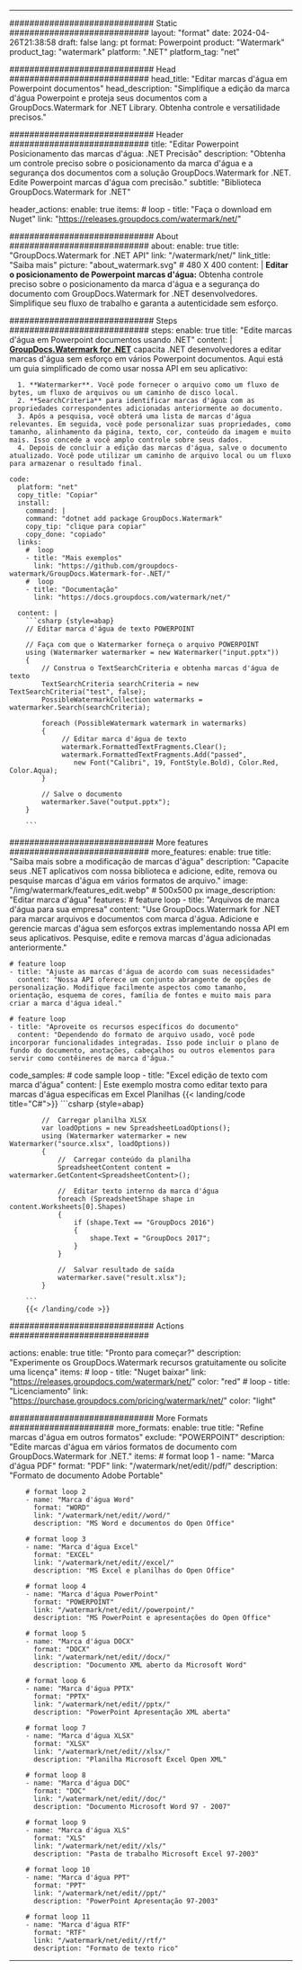 
---
############################# Static ############################
layout: "format"
date:  2024-04-26T21:38:58
draft: false
lang: pt
format: Powerpoint
product: "Watermark"
product_tag: "watermark"
platform: ".NET"
platform_tag: "net"

############################# Head ############################
head_title: "Editar marcas d'água em Powerpoint documentos"
head_description: "Simplifique a edição da marca d'água Powerpoint e proteja seus documentos com a GroupDocs.Watermark for .NET Library. Obtenha controle e versatilidade precisos."

############################# Header ############################
title: "Editar Powerpoint Posicionamento das marcas d'água: .NET Precisão" 
description: "Obtenha um controle preciso sobre o posicionamento da marca d'água e a segurança dos documentos com a solução GroupDocs.Watermark for .NET. Edite Powerpoint marcas d'água com precisão."
subtitle: "Biblioteca GroupDocs.Watermark for .NET" 

header_actions:
  enable: true
  items:
    #  loop
    - title: "Faça o download em Nuget"
      link: "https://releases.groupdocs.com/watermark/net/"
      
############################# About ############################
about:
    enable: true
    title: "GroupDocs.Watermark for .NET API"
    link: "/watermark/net/"
    link_title: "Saiba mais"
    picture: "about_watermark.svg" # 480 X 400
    content: |
       **Editar o posicionamento de Powerpoint marcas d'água:** Obtenha controle preciso sobre o posicionamento da marca d'água e a segurança do documento com GroupDocs.Watermark for .NET desenvolvedores. Simplifique seu fluxo de trabalho e garanta a autenticidade sem esforço.

############################# Steps ############################
steps:
    enable: true
    title: "Edite marcas d'água em Powerpoint documentos usando .NET"
    content: |
      **[GroupDocs.Watermark for .NET](https://products.groupdocs.com/watermark/net/)** capacita .NET desenvolvedores a editar marcas d'água sem esforço em vários Powerpoint documentos. Aqui está um guia simplificado de como usar nossa API em seu aplicativo:
      
      1. **Watermarker**. Você pode fornecer o arquivo como um fluxo de bytes, um fluxo de arquivos ou um caminho de disco local.
      2. **SearchCriteria** para identificar marcas d'água com as propriedades correspondentes adicionadas anteriormente ao documento.
      3. Após a pesquisa, você obterá uma lista de marcas d'água relevantes. Em seguida, você pode personalizar suas propriedades, como tamanho, alinhamento da página, texto, cor, conteúdo da imagem e muito mais. Isso concede a você amplo controle sobre seus dados.
      4. Depois de concluir a edição das marcas d'água, salve o documento atualizado. Você pode utilizar um caminho de arquivo local ou um fluxo para armazenar o resultado final.
   
    code:
      platform: "net"
      copy_title: "Copiar"
      install:
        command: |
        command: "dotnet add package GroupDocs.Watermark"
        copy_tip: "clique para copiar"
        copy_done: "copiado"
      links:
        #  loop
        - title: "Mais exemplos"
          link: "https://github.com/groupdocs-watermark/GroupDocs.Watermark-for-.NET/"
        #  loop
        - title: "Documentação"
          link: "https://docs.groupdocs.com/watermark/net/"
          
      content: |
        ```csharp {style=abap}
        // Editar marca d'água de texto POWERPOINT

        // Faça com que o Watermarker forneça o arquivo POWERPOINT
        using (Watermarker watermarker = new Watermarker("input.pptx"))
        {
            // Construa o TextSearchCriteria e obtenha marcas d'água de texto
            TextSearchCriteria searchCriteria = new TextSearchCriteria("test", false);
            PossibleWatermarkCollection watermarks = watermarker.Search(searchCriteria);

            foreach (PossibleWatermark watermark in watermarks)
            {
                 // Editar marca d'água de texto
                 watermark.FormattedTextFragments.Clear();
                 watermark.FormattedTextFragments.Add("passed", 
                    new Font("Calibri", 19, FontStyle.Bold), Color.Red, Color.Aqua);
            }

            // Salve o documento
            watermarker.Save("output.pptx");
        }
        
        ```            

############################# More features ############################
more_features:
  enable: true
  title: "Saiba mais sobre a modificação de marcas d'água"
  description: "Capacite seus .NET aplicativos com nossa biblioteca e adicione, edite, remova ou pesquise marcas d'água em vários formatos de arquivo."
  image: "/img/watermark/features_edit.webp" # 500x500 px
  image_description: "Editar marca d'água"
  features:
    # feature loop
    - title: "Arquivos de marca d'água para sua empresa"
      content: "Use GroupDocs.Watermark for .NET para marcar arquivos e documentos com marca d'água. Adicione e gerencie marcas d'água sem esforços extras implementando nossa API em seus aplicativos. Pesquise, edite e remova marcas d'água adicionadas anteriormente."

    # feature loop
    - title: "Ajuste as marcas d'água de acordo com suas necessidades"
      content: "Nossa API oferece um conjunto abrangente de opções de personalização. Modifique facilmente aspectos como tamanho, orientação, esquema de cores, família de fontes e muito mais para criar a marca d'água ideal."

    # feature loop
    - title: "Aproveite os recursos específicos do documento"
      content: "Dependendo do formato de arquivo usado, você pode incorporar funcionalidades integradas. Isso pode incluir o plano de fundo do documento, anotações, cabeçalhos ou outros elementos para servir como contêineres de marca d'água."
      
  code_samples:
    # code sample loop
    - title: "Excel edição de texto com marca d'água"
      content: |
        Este exemplo mostra como editar texto para marcas d'água específicas em Excel Planilhas
        {{< landing/code title="C#">}}
        ```csharp {style=abap}
        
            //  Carregar planilha XLSX
            var loadOptions = new SpreadsheetLoadOptions();
            using (Watermarker watermarker = new Watermarker("source.xlsx", loadOptions))
            {
                //  Carregar conteúdo da planilha
                SpreadsheetContent content = watermarker.GetContent<SpreadsheetContent>();

                //  Editar texto interno da marca d'água
                foreach (SpreadsheetShape shape in content.Worksheets[0].Shapes)
                {
                    if (shape.Text == "GroupDocs 2016")
                    {
                        shape.Text = "GroupDocs 2017";
                    }
                }

                //  Salvar resultado de saída
                watermarker.save("result.xlsx");
            }

        ```
        {{< /landing/code >}}


############################# Actions ############################

actions:
  enable: true
  title: "Pronto para começar?"
  description: "Experimente os GroupDocs.Watermark recursos gratuitamente ou solicite uma licença"
  items:
    #  loop
    - title: "Nuget baixar"
      link: "https://releases.groupdocs.com/watermark/net/"
      color: "red"
        #  loop
    - title: "Licenciamento"
      link: "https://purchase.groupdocs.com/pricing/watermark/net/"
      color: "light"


############################# More Formats #####################
more_formats:
    enable: true
    title: "Refine marcas d'água em outros formatos"
    exclude: "POWERPOINT"
    description: "Edite marcas d'água em vários formatos de documento com GroupDocs.Watermark for .NET."
    items: 
        # format loop 1
        - name: "Marca d'água PDF"
          format: "PDF"
          link: "/watermark/net/edit//pdf/"
          description: "Formato de documento Adobe Portable"

        # format loop 2
        - name: "Marca d'água Word"
          format: "WORD"
          link: "/watermark/net/edit//word/"
          description: "MS Word e documentos do Open Office"
          
        # format loop 3
        - name: "Marca d'água Excel"
          format: "EXCEL"
          link: "/watermark/net/edit//excel/"
          description: "MS Excel e planilhas do Open Office"

        # format loop 4
        - name: "Marca d'água PowerPoint"
          format: "POWERPOINT"
          link: "/watermark/net/edit//powerpoint/"
          description: "MS PowerPoint e apresentações do Open Office"

        # format loop 5
        - name: "Marca d'água DOCX"
          format: "DOCX"
          link: "/watermark/net/edit//docx/"
          description: "Documento XML aberto da Microsoft Word"
          
        # format loop 6
        - name: "Marca d'água PPTX"
          format: "PPTX"
          link: "/watermark/net/edit//pptx/"
          description: "PowerPoint Apresentação XML aberta"
          
        # format loop 7
        - name: "Marca d'água XLSX"
          format: "XLSX"
          link: "/watermark/net/edit//xlsx/"
          description: "Planilha Microsoft Excel Open XML"

        # format loop 8
        - name: "Marca d'água DOC"
          format: "DOC"
          link: "/watermark/net/edit//doc/"
          description: "Documento Microsoft Word 97 - 2007"

        # format loop 9
        - name: "Marca d'água XLS"
          format: "XLS"
          link: "/watermark/net/edit//xls/"
          description: "Pasta de trabalho Microsoft Excel 97-2003"

        # format loop 10
        - name: "Marca d'água PPT"
          format: "PPT"
          link: "/watermark/net/edit//ppt/"
          description: "PowerPoint Apresentação 97-2003"

        # format loop 11
        - name: "Marca d'água RTF"
          format: "RTF"
          link: "/watermark/net/edit//rtf/"
          description: "Formato de texto rico"

---